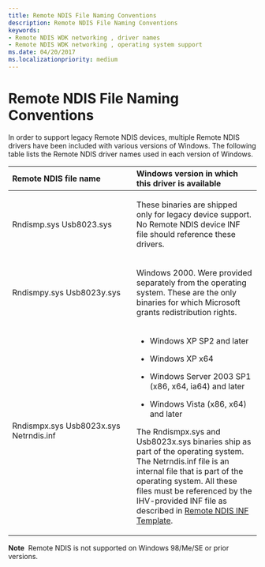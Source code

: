 ```yaml
---
title: Remote NDIS File Naming Conventions
description: Remote NDIS File Naming Conventions
keywords:
- Remote NDIS WDK networking , driver names
- Remote NDIS WDK networking , operating system support
ms.date: 04/20/2017
ms.localizationpriority: medium
---
```


# Remote NDIS File Naming Conventions





In order to support legacy Remote NDIS devices, multiple Remote NDIS drivers have been included with various versions of Windows. The following table lists the Remote NDIS driver names used in each version of Windows.

<table>
<colgroup>
<col width="50%" />
<col width="50%" />
</colgroup>
<thead>
<tr class="header">
<th align="left">Remote NDIS file name</th>
<th align="left">Windows version in which this driver is available</th>
</tr>
</thead>
<tbody>
<tr class="odd">
<td align="left"><p>Rndismp.sys Usb8023.sys</p></td>
<td align="left"><p>These binaries are shipped only for legacy device support. No Remote NDIS device INF file should reference these drivers.</p></td>
</tr>
<tr class="even">
<td align="left"><p>Rndismpy.sys Usb8023y.sys</p></td>
<td align="left"><p>Windows 2000. Were provided separately from the operating system. These are the only binaries for which Microsoft grants redistribution rights.</p></td>
</tr>
<tr class="odd">
<td align="left"><p>Rndismpx.sys Usb8023x.sys Netrndis.inf</p></td>
<td align="left"><ul>
<li><p>Windows XP SP2 and later</p></li>
<li><p>Windows XP x64</p></li>
<li><p>Windows Server 2003 SP1 (x86, x64, ia64) and later</p></li>
<li><p>Windows Vista (x86, x64) and later</p></li>
</ul>
<p>The Rndismpx.sys and Usb8023x.sys binaries ship as part of the operating system. The Netrndis.inf file is an internal file that is part of the operating system. All these files must be referenced by the IHV-provided INF file as described in <a href="remote-ndis-inf-template.md" data-raw-source="[Remote NDIS INF Template](remote-ndis-inf-template.md)">Remote NDIS INF Template</a>.</p></td>
</tr>
</tbody>
</table>

 

**Note**  Remote NDIS is not supported on Windows 98/Me/SE or prior versions.

 

 

 





